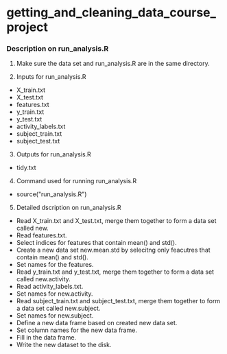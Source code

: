 getting_and_cleaning_data_course_project
========================================

### Description on run_analysis.R

1. Make sure the data set and run_analysis.R are in the same directory.

2. Inputs for run_analysis.R 

- X_train.txt
- X_test.txt
- features.txt
- y_train.txt
- y_test.txt
- activity_labels.txt
- subject_train.txt
- subject_test.txt

3. Outputs for run_analysis.R

- tidy.txt

4. Command used for running run_analysis.R

- source("run_analysis.R")

5. Detailed dscription on run_analysis.R

- Read X_train.txt and X_test.txt, merge them together to form a data set called new.
- Read features.txt.
- Select indices for features that contain mean() and std().
- Create a new data set new.mean.std by selecitng only feacutres that contain mean() and std().
- Set names for the features.
- Read y_train.txt and y_test.txt, merge them together to form a data set called new.activity.
- Read activity_labels.txt.
- Set names for new.activity.
- Read subject_train.txt and subject_test.txt, merge them together to form a data set called new.subject.
- Set names for new.subject.
- Define a new data frame based on created new data set.
- Set column names for the new data frame. 
- Fill in the data frame.
- Write the new dataset to the disk.




